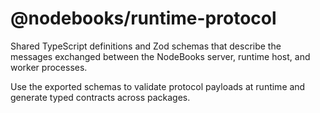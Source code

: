 # @nodebooks/runtime-protocol

Shared TypeScript definitions and Zod schemas that describe the messages exchanged between the NodeBooks server, runtime host, and worker processes.

Use the exported schemas to validate protocol payloads at runtime and generate typed contracts across packages.
